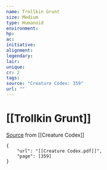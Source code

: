 ```yaml
---
name: Trollkin Grunt
size: Medium
type: Humanoid
environment: 
hp: 
ac: 
initiative: 
alignment: 
legendary: 
lair: 
unique: 
cr: 2
tags: 
source: "Creature Codex: 359"
url: ""
---
```

# [[Trollkin Grunt]]

[Source](zotero://open-pdf/library/items/NTNKJRHG?page=359) from [[Creature Codex]]

```pdf
{
	"url": "[[Creature Codex.pdf]]",
	"page": [359]
}
```

